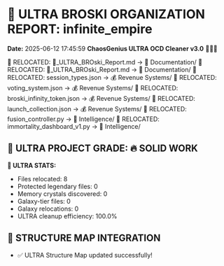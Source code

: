 # 🌌 ULTRA BROSKI ORGANIZATION REPORT: infinite_empire
**Date:** 2025-06-12 17:45:59
**ChaosGenius ULTRA OCD Cleaner v3.0** 🧠💜🌌

📁 RELOCATED: 🌌_ULTRA_BROski_Report.md → 📝 Documentation/
📁 RELOCATED: 🌌_ULTRA_BROski_Report.md → 📝 Documentation/
📁 RELOCATED: session_types.json → 💰 Revenue Systems/
📁 RELOCATED: voting_system.json → 💰 Revenue Systems/
📁 RELOCATED: broski_infinity_token.json → 💰 Revenue Systems/
📁 RELOCATED: launch_collection.json → 💰 Revenue Systems/
📁 RELOCATED: fusion_controller.py → 🧠 Intelligence/
📁 RELOCATED: immortality_dashboard_v1.py → 🧠 Intelligence/

## 🌌 ULTRA PROJECT GRADE: 🔥 SOLID WORK
**🧠 ULTRA STATS:**
- Files relocated: 8
- Protected legendary files: 0
- Memory crystals discovered: 0
- Galaxy-tier files: 0
- Galaxy relocations: 0
- ULTRA cleanup efficiency: 100.0%

## 🔄 STRUCTURE MAP INTEGRATION
- ✅ ULTRA Structure Map updated successfully!